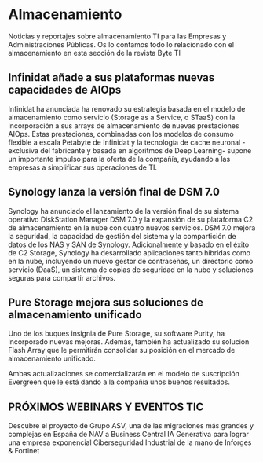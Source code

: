 # Almacenamiento

Noticias y reportajes sobre almacenamiento TI para las Empresas y Administraciones Públicas. Os lo contamos todo lo relacionado con el almacenamiento en esta sección de la revista Byte TI

## Infinidat añade a sus plataformas nuevas capacidades de AIOps

Infinidat ha anunciada ha renovado su estrategia basada en el modelo de almacenamiento como servicio (Storage as a Service, o STaaS) con la incorporación a sus arrays de almacenamiento de nuevas prestaciones AIOps. Estas prestaciones, combinadas con los modelos de consumo flexible a escala Petabyte de Infinidat y la tecnología de cache neuronal -exclusiva del fabricante y basada en algoritmos de Deep Learning- supone un importante impulso para la oferta de la compañía, ayudando a las empresas a simplificar sus operaciones de TI.


## Synology lanza la versión final de DSM 7.0

Synology ha anunciado el lanzamiento de la versión final de su sistema operativo DiskStation Manager DSM 7.0 y la expansión de su plataforma C2 de almacenamiento en la nube con cuatro nuevos servicios. DSM 7.0 mejora la seguridad, la capacidad de gestión del sistema y la compartición de datos de los NAS y SAN de Synology. Adicionalmente y basado en el éxito de C2 Storage, Synology ha desarrollado aplicaciones tanto híbridas como en la nube, incluyendo un nuevo gestor de contraseñas, un directorio como servicio (DaaS), un sistema de copias de seguridad en la nube y soluciones seguras para compartir archivos.

## Pure Storage mejora sus soluciones de almacenamiento unificado

Uno de los buques insignia de Pure Storage, su software Purity, ha incorporado nuevas mejoras. Además, también ha actualizado su solución Flash Array que le permitirán consolidar su posición en el mercado de almacenamiento unificado.

Ambas actualizaciones se comercializarán en el modelo de suscripción Evergreen que le está dando a la compañía unos buenos resultados.

## PRÓXIMOS WEBINARS Y EVENTOS TIC

Descubre el proyecto de Grupo ASV, una de las migraciones más grandes y complejas en España de NAV a Business Central
IA Generativa para lograr una empresa exponencial
Ciberseguridad Industrial de la mano de Inforges & Fortinet
